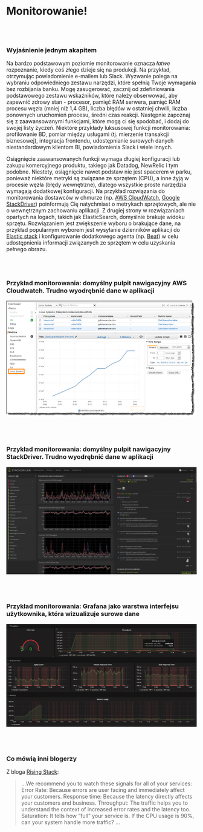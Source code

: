 # Monitorowanie!

<br/><br/>

### Wyjaśnienie jednym akapitem

Na bardzo podstawowym poziomie monitorowanie oznacza *łatwe* rozpoznanie, kiedy coś złego dzieje się na produkcji. Na przykład, otrzymując powiadomienie e-mailem lub Slack. Wyzwanie polega na wybraniu odpowiedniego zestawu narzędzi, które spełnią Twoje wymagania bez rozbijania banku. Mogę zasugerować, zacznij od zdefiniowania podstawowego zestawu wskaźników, które należy obserwować, aby zapewnić zdrowy stan - procesor, pamięć RAM serwera, pamięć RAM procesu węzła (mniej niż 1,4 GB), liczba błędów w ostatniej chwili, liczba ponownych uruchomień procesu, średni czas reakcji. Następnie zapoznaj się z zaawansowanymi funkcjami, które mogą ci się spodobać, i dodaj do swojej listy życzeń. Niektóre przykłady luksusowej funkcji monitorowania: profilowanie BD, pomiar między usługami (tj. mierzenie transakcji biznesowej), integracja frontendu, udostępnianie surowych danych niestandardowym klientom BI, powiadomienia Slack i wiele innych.

Osiągnięcie zaawansowanych funkcji wymaga długiej konfiguracji lub zakupu komercyjnego produktu, takiego jak Datadog, NewRelic i tym podobne. Niestety, osiągnięcie nawet podstaw nie jest spacerem w parku, ponieważ niektóre metryki są związane ze sprzętem (CPU), a inne żyją w procesie węzła (błędy wewnętrzne), dlatego wszystkie proste narzędzia wymagają dodatkowej konfiguracji. Na przykład rozwiązania do monitorowania dostawców w chmurze (np. [AWS CloudWatch](https://aws.amazon.com/cloudwatch/), [Google StackDriver](https://cloud.google.com/stackdriver/)) poinformują Cię natychmiast o metrykach sprzętowych, ale nie o wewnętrznym zachowaniu aplikacji. Z drugiej strony w rozwiązaniach opartych na logach, takich jak ElasticSearch, domyślnie brakuje widoku sprzętu. Rozwiązaniem jest zwiększenie wyboru o brakujące dane, na przykład popularnym wyborem jest wysyłanie dzienników aplikacji do [Elastic stack](https://www.elastic.co/products) i konfigurowanie dodatkowego agenta (np. [Beat](https://www.elastic.co/products)) w celu udostępnienia informacji związanych ze sprzętem w celu uzyskania pełnego obrazu.

<br/><br/>

### Przykład monitorowania: domyślny pulpit nawigacyjny AWS Cloudwatch. Trudno wyodrębnić dane w aplikacji

![AWS cloudwatch default dashboard. Hard to extract in-app metrics](/assets/images/monitoring1.png)

<br/><br/>

### Przykład monitorowania: domyślny pulpit nawigacyjny StackDriver. Trudno wyodrębnić dane w aplikacji

![StackDriver default dashboard. Hard to extract in-app metrics](/assets/images/monitoring2.jpg)

<br/><br/>

### Przykład monitorowania: Grafana jako warstwa interfejsu użytkownika, która wizualizuje surowe dane

![Grafana as the UI layer that visualizes raw data](/assets/images/monitoring3.png)

<br/><br/>

### Co mówią inni blogerzy

Z bloga [Rising Stack](http://mubaloo.com/best-practices-deploying-node-js-applications/):

> …We recommend you to watch these signals for all of your services:
> Error Rate: Because errors are user facing and immediately affect your customers.
> Response time: Because the latency directly affects your customers and business.
> Throughput: The traffic helps you to understand the context of increased error rates and the latency too.
> Saturation: It tells how “full” your service is. If the CPU usage is 90%, can your system handle more traffic? …
